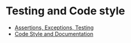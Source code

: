 # Testing and Code style

* [Assertions, Exceptions, Testing](writing_functioning_code.ipynb)
* [Code Style and Documentation](codestyle_and_docstrings.ipynb)